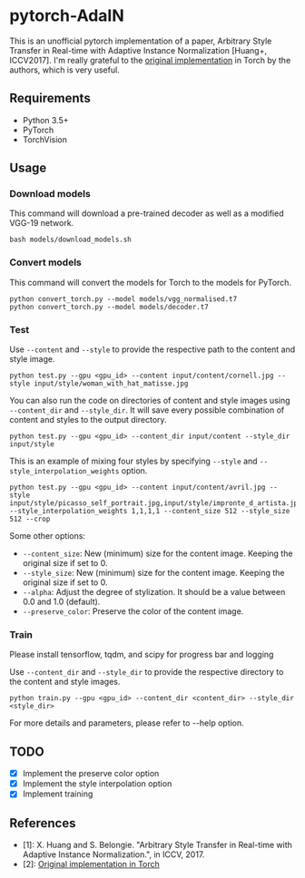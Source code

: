 # pytorch-AdaIN

This is an unofficial pytorch implementation of a paper, Arbitrary Style Transfer in Real-time with Adaptive Instance Normalization [Huang+, ICCV2017].
I'm really grateful to the [original implementation](https://github.com/xunhuang1995/AdaIN-style) in Torch by the authors, which is very useful.

## Requirements
- Python 3.5+
- PyTorch
- TorchVision

## Usage

### Download models
This command will download a pre-trained decoder as well as a modified VGG-19 network.
```
bash models/download_models.sh
```

### Convert models
This command will convert the models for Torch to the models for PyTorch.
```
python convert_torch.py --model models/vgg_normalised.t7
python convert_torch.py --model models/decoder.t7
```

### Test
Use `--content` and `--style` to provide the respective path to the content and style image.
```
python test.py --gpu <gpu_id> --content input/content/cornell.jpg --style input/style/woman_with_hat_matisse.jpg
```

You can also run the code on directories of content and style images using `--content_dir` and `--style_dir`. It will save every possible combination of content and styles to the output directory.
```
python test.py --gpu <gpu_id> --content_dir input/content --style_dir input/style
```

This is an example of mixing four styles by specifying `--style` and `--style_interpolation_weights` option.
```
python test.py --gpu <gpu_id> --content input/content/avril.jpg --style input/style/picasso_self_portrait.jpg,input/style/impronte_d_artista.jpg,input/style/trial.jpg,input/style/antimonocromatismo.jpg --style_interpolation_weights 1,1,1,1 --content_size 512 --style_size 512 --crop
```

Some other options:
* `--content_size`: New (minimum) size for the content image. Keeping the original size if set to 0.
* `--style_size`: New (minimum) size for the content image. Keeping the original size if set to 0.
* `--alpha`: Adjust the degree of stylization. It should be a value between 0.0 and 1.0 (default).
* `--preserve_color`: Preserve the color of the content image.


### Train
Please install tensorflow, tqdm, and scipy for progress bar and logging

Use `--content_dir` and `--style_dir` to provide the respective directory to the content and style images.
```
python train.py --gpu <gpu_id> --content_dir <content_dir> --style_dir <style_dir>
```

For more details and parameters, please refer to --help option.

## TODO
- [x] Implement the preserve color option
- [x] Implement the style interpolation option
- [x] Implement training

## References
- [1]: X. Huang and S. Belongie. "Arbitrary Style Transfer in Real-time with Adaptive Instance Normalization.", in ICCV, 2017.
- [2]: [Original implementation in Torch](https://github.com/xunhuang1995/AdaIN-style)
